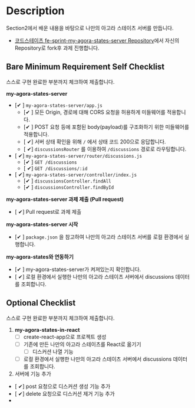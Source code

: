 # Description

Section2에서 배운 내용을 바탕으로 나만의 아고라 스테이츠 서버를 만듭니다.

- [코드스테이츠 fe-sprint-my-agora-states-server Repository](https://github.com/codestates-seb/fe-sprint-my-agora-states-server)에서 자신의 Repository로 fork후 과제 진행합니다.

## Bare Minimum Requirement Self Checklist

스스로 구현 완료한 부분까지 체크하여 제출합니다.

**my-agora-states-server**
- [✔ ] `my-agora-states-server/app.js`
    - [✔ ] 모든 Origin, 경로에 대해 CORS 요청을 허용하게 미들웨어를 적용합니다.
    - [✔ ] POST 요청 등에 포함된 body(payload)를 구조화하기 위한 미들웨어를 적용합니다.
    - [ ✔] 서버 상태 확인을 위해 `/` 에서 상태 코드 200으로 응답합니다.
    - [ ✔] `discussionsRouter` 를 이용하여 `/discussions` 경로로 라우팅합니다.
- [ ✔] `my-agora-states-server/router/discussions.js`
    - [✔ ] `GET /discussions`
    - [ ✔] `GET /discussions/:id`
- [ ✔] `my-agora-states-server/controller/index.js`
    - [✔ ] `discussionsController.findAll`
    - [✔ ] `discussionsController.findById`

**my-agora-states-server 과제 제출 (Pull request)**
- [ ✔] Pull request로 과제 제출

**my-agora-states-server 시작**
- [✔ ] `package.json` 을 참고하여 나만의 아고라 스테이츠 서버를 로컬 환경에서 실행합니다.

**my-agora-states와 연동하기**
- [✔ ] my-agora-states-server가 켜져있는지 확인합니다.
- [ ✔] 로컬 환경에서 실행한 나만의 아고라 스테이츠 서버에서 discussions 데이터를 조회합니다.

## Optional Checklist

스스로 구현 완료한 부분까지 체크하여 제출합니다.

1. **my-agora-states-in-react**
    - [ ] create-react-app으로 프로젝트 생성
    - [ ] 기존에 만든 나만의 아고라 스테이츠를 React로 옮기기
        - [ ] 디스커션 나열 기능
    - [ ] 로컬 환경에서 실행한 나만의 아고라 스테이츠 서버에서 discussions 데이터를 조회합니다.
2. 서버에 기능 추가
- [ ✔] post 요청으로 디스커션 생성 기능 추가
- [ ✔] delete 요청으로 디스커션 제거 기능 추가
-  